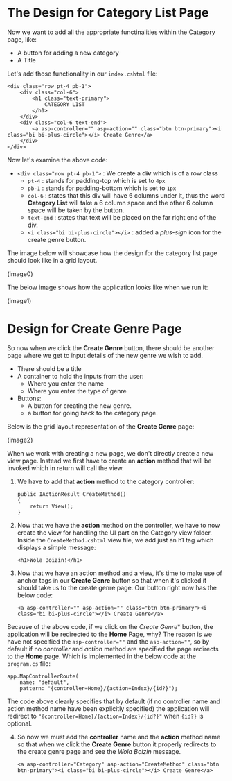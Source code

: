 # The Design for Category List Page
Now we want to add all the appropriate functinalities within the Category page, like:
* A button for adding a new category
* A Title

Let's add those functionality in our `index.cshtml` file:
```cshtml
<div class="row pt-4 pb-1">
    <div class="col-6">
        <h1 class="text-primary">
            CATEGORY LIST
        </h1>
    </div>
    <div class="col-6 text-end">
        <a asp-controller="" asp-action="" class="btn btn-primary"><i class="bi bi-plus-circle"></i> Create Genre</a>
    </div>
</div>
```

Now let's examine the above code:
* `<div class="row pt-4 pb-1">` : We create a **div** which is of a row class
    * `pt-4` : stands for padding-top which is set to `4px`
    * `pb-1` : stands for padding-bottom which is set to `1px`
    * `col-6` : states that this div will have 6 columns under it, thus the word **Category List** will take a 6 column space and the other 6 column space will be taken by the button.
    * `text-end` : states that text will be placed on the far right end of the div.
    * `<i class="bi bi-plus-circle"></i>` : added a *plus-sign* icon for the create genre button.

    
The image below will showcase how the design for the category list page should look like in a grid layout.

(image0)


The below image shows how the application looks like when we run it:

(image1)



# Design for Create Genre Page
So now when we click the **Create Genre** button, there should be another page where we get to input details of the new genre we wish to add.
* There should be a title
* A container to hold the inputs from the user:
    * Where you enter the name
    * Where you enter the type of genre
* Buttons:
    * A button for creating the new genre.
    * a button for going back to the category page.


Below is the grid layout representation of the **Create Genre** page:

(image2)


When we work with creating a new page, we don't directly create a new view page. 
Instead we first have to create an **action** method that will be invoked which in return will call the view.

1. We have to add that **action** method to the category controller:
    ```cshtml
    public IActionResult CreateMethod()
    {
        return View();
    }
    ```

2. Now that we have the **action** method on the controller, we have to now create the view for handling the UI part on the Category view folder.
Inside the `CreateMethod.cshtml` view file, we add just an h1 tag which displays a simple message:
    ```cshtml
    <h1>Wola Boizin!</h1>
    ```

3. Now that we have an action method and a view, it's time to make use of anchor tags in our **Create Genre** button so that when it's clicked it should take us to the create genre page.
Our button right now has the below code:
    ```cshtml
    <a asp-controller="" asp-action="" class="btn btn-primary"><i class="bi bi-plus-circle"></i> Create Genre</a>
    ```

Because of the above code, if we click on the *Create Genre** button, the application will be redirected to the **Home** Page, why?
The reason is we have not specified the `asp-controller=""` and the `asp-action=""`, so by default if no *controller* and *action* method are specified the page redirects to the **Home** page. Which is implemented in the below code at the `program.cs` file:
```cshtml
app.MapControllerRoute(
    name: "default",
    pattern: "{controller=Home}/{action=Index}/{id?}");
```

The code above clearly specifies that by default (if no controller name and action method name have been explicitly specified) the application will redirect to `"{controller=Home}/{action=Index}/{id?}"` when `{id?}` is optional.

4. So now we must add the **controller** name and the **action** method name so that when we click the **Create Genre** button it properly redirects to the create genre page and see the *Wola Boizin* message.
    ```cshtml
    <a asp-controller="Category" asp-action="CreateMethod" class="btn btn-primary"><i class="bi bi-plus-circle"></i> Create Genre</a>
    ```




